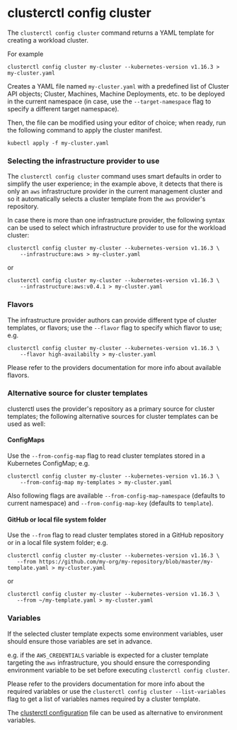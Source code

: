 # clusterctl config cluster

The `clusterctl config cluster` command returns a YAML template for creating a workload cluster.

For example

```
clusterctl config cluster my-cluster --kubernetes-version v1.16.3 > my-cluster.yaml
```

Creates a YAML file named `my-cluster.yaml` with a predefined list of Cluster API objects; Cluster, Machines,
Machine Deployments, etc. to be deployed in the current namespace (in case, use the `--target-namespace` flag to 
specify a different target namespace).

Then, the file can be modified using your editor of choice; when ready, run the following command
to apply the cluster manifest.

```
kubectl apply -f my-cluster.yaml
```

### Selecting the infrastructure provider to use

The `clusterctl config cluster` command uses smart defaults in order to simplify the user experience; in the example above,
it detects that there is only an `aws` infrastructure provider in the current management cluster and so it automatically 
selects a cluster template from the `aws` provider's repository. 

In case there is more than one infrastructure provider, the following syntax can be used to select which infrastructure
provider to use for the workload cluster:

```
clusterctl config cluster my-cluster --kubernetes-version v1.16.3 \
    --infrastructure:aws > my-cluster.yaml
```

or

```
clusterctl config cluster my-cluster --kubernetes-version v1.16.3 \
    --infrastructure:aws:v0.4.1 > my-cluster.yaml
```

### Flavors

The infrastructure provider authors can provide different type of cluster templates, or flavors; use the `--flavor` flag
to specify which flavor to use; e.g.

```
clusterctl config cluster my-cluster --kubernetes-version v1.16.3 \
    --flavor high-availabilty > my-cluster.yaml
```

Please refer to the providers documentation for more info about available flavors.

### Alternative source for cluster templates

clusterctl uses the provider's repository as a primary source for cluster templates; the following alternative sources 
for cluster templates can be used as well:

#### ConfigMaps

Use the `--from-config-map` flag to read cluster templates stored in a Kubernetes ConfigMap; e.g.

```
clusterctl config cluster my-cluster --kubernetes-version v1.16.3 \
    --from-config-map my-templates > my-cluster.yaml
```

Also following flags are available `--from-config-map-namespace` (defaults to current namespace) and `--from-config-map-key`
(defaults to `template`).

#### GitHub or local file system folder

Use the `--from` flag to read cluster templates stored in a GitHub repository or in a local file system folder; e.g.

```
clusterctl config cluster my-cluster --kubernetes-version v1.16.3 \
   --from https://github.com/my-org/my-repository/blob/master/my-template.yaml > my-cluster.yaml
```

or

```
clusterctl config cluster my-cluster --kubernetes-version v1.16.3 \
   --from ~/my-template.yaml > my-cluster.yaml
```

### Variables

If the selected cluster template expects some environment variables, user should ensure those variables are set in advance.

e.g. if the `AWS_CREDENTIALS` variable is expected for a cluster template targeting the `aws` infrastructure, you
should ensure the corresponding environment variable to be set before executing `clusterctl config cluster`.

Please refer to the providers documentation for more info about the required variables or use the 
`clusterctl config cluster --list-variables` flag to get a list of variables names required by a cluster template.

The [clusterctl configuration](./../configuration.md) file can be used as alternative to environment variables.
